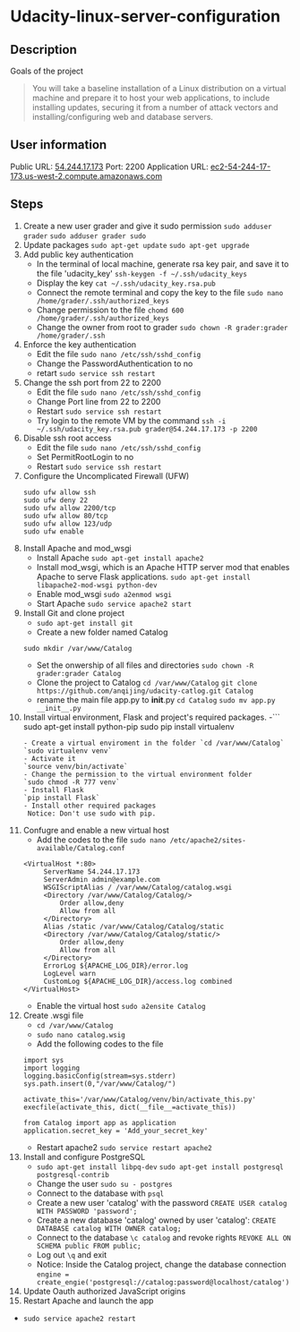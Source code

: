 # Udacity-linux-server-configuration
## Description 
Goals of the project
>You will take a baseline installation of a Linux distribution on a virtual machine and prepare it to host your web applications, to include installing updates, securing it from a number of attack vectors and installing/configuring web and database servers.
## User information
Public URL: [54.244.17.173](54.244.17.173)
Port: 2200
Application URL: [ec2-54-244-17-173.us-west-2.compute.amazonaws.com](ec2-54-244-17-173.us-west-2.compute.amazonaws.com)
## Steps
1. Create a new user grader and give it sudo permission
`sudo adduser grader`
`sudo adduser grader sudo`
2. Update packages
`sudo apt-get update`
`sudo apt-get upgrade`
3. Add public key authentication
   - In the terminal of local machine, generate rsa key pair, and save it to the file 'udacity_key'
   `ssh-keygen -f ~/.ssh/udacity_keys`
   - Display the key 
   `cat ~/.ssh/udacity_key.rsa.pub`
   - Connect the remote terminal and copy the key to the file 
   `sudo nano /home/grader/.ssh/authorized_keys`
   - Change permission to the file
   `chomd 600 /home/grader/.ssh/authorized_keys`
   - Change the owner from root to grader
   `sudo chown -R grader:grader /home/grader/.ssh`
4. Enforce the key authentication 
   - Edit the file `sudo nano /etc/ssh/sshd_config`
   - Change the PasswordAuthentication to no
   - retart `sudo service ssh restart`
5. Change the ssh port from 22 to 2200
   - Edit the file `sudo nano /etc/ssh/sshd_config`
   - Change Port line from 22 to 2200
   - Restart `sudo service ssh restart`
   - Try login to the remote VM by the command
     `ssh -i ~/.ssh/udacity_key.rsa.pub grader@54.244.17.173 -p 2200`
6. Disable ssh root access
   - Edit the file `sudo nano /etc/ssh/sshd_config`
   - Set PermitRootLogin to no
   - Restart `sudo service ssh restart`
7. Configure the Uncomplicated Firewall (UFW)
   ```
   sudo ufw allow ssh
   sudo ufw deny 22
   sudo ufw allow 2200/tcp
   sudo ufw allow 80/tcp
   sudo ufw allow 123/udp
   sudo ufw enable
   ```
8. Install Apache and mod_wsgi
   - Install Apache 
   `sudo apt-get install apache2`
   - Install mod_wsgi, which is an Apache HTTP server mod that enables Apache to serve Flask applications.
   `sudo apt-get install libapache2-mod-wsgi python-dev`
   - Enable mod_wsgi
   `sudo a2enmod wsgi`
   - Start Apache
   `sudo service apache2 start`
9. Install Git and clone project
   - `sudo apt-get install git`
   - Create a new folder named Catalog
    ```
    sudo mkdir /var/www/Catalog
    ```
   - Set the onwership of all files and directories
    `sudo chown -R grader:grader Catalog`
   - Clone the project to Catalog
    `cd /var/www/Catalog`
    `git clone https://github.com/anqijing/udacity-catlog.git Catalog`
   - rename the main file app.py to __init__.py
    `cd Catalog`
    `sudo mv app.py __init__.py`
10. Install virtual environment, Flask and project's required packages.
    -```
     sudo apt-get install python-pip
     sudo pip install virtualenv
     ```
    - Create a virtual enviroment in the folder `cd /var/www/Catalog`
     `sudo virtualenv venv`
    - Activate it
     `source venv/bin/activate`
    - Change the permission to the virtual environment folder
     `sudo chmod -R 777 venv`
    - Install Flask
     `pip install Flask`
    - Install other required packages
      Notice: Don't use sudo with pip.
11. Confugre and enable a new virtual host
    - Add the codes to the file `sudo nano /etc/apache2/sites-available/Catalog.conf`
     ```
     <VirtualHost *:80>
          ServerName 54.244.17.173
          ServerAdmin admin@example.com
          WSGIScriptAlias / /var/www/Catalog/catalog.wsgi
          <Directory /var/www/Catalog/Catalog/>
              Order allow,deny
              Allow from all
          </Directory>
          Alias /static /var/www/Catalog/Catalog/static
          <Directory /var/www/Catalog/Catalog/static/>
              Order allow,deny
              Allow from all
          </Directory>
          ErrorLog ${APACHE_LOG_DIR}/error.log
          LogLevel warn
          CustomLog ${APACHE_LOG_DIR}/access.log combined
  	</VirtualHost>
     ```
     - Enable the virtual host
     `sudo a2ensite Catalog`
12. Create .wsgi file
    - `cd /var/www/Catalog`
    - `sudo nano catalog.wsig`
    - Add the following codes to the file
     ```
     import sys
     import logging
     logging.basicConfig(stream=sys.stderr)
     sys.path.insert(0,"/var/www/Catalog/")
     
     activate_this='/var/www/Catalog/venv/bin/activate_this.py'
     execfile(activate_this, dict(__file__=activate_this))
     
     from Catalog import app as application
     application.secret_key = 'Add_your_secret_key'
     ```
     - Restart apache2
      `sudo service restart apache2`
13. Install and configure PostgreSQL
    - `sudo apt-get install libpq-dev`
      `sudo apt-get install postgresql postgresql-contrib`
    - Change the user 
      `sudo su - postgres`
    - Connect to the database with `psql`
    - Create a new user 'catalog' with the password
      `CREATE USER catalog WITH PASSWORD 'password';`
    - Create a new database 'catalog' owned by user 'catalog':
      `CREATE DATABASE catalog WITH OWNER catalog;`
    - Connect to the database `\c catalog` and revoke rights `REVOKE ALL ON SCHEMA public FROM public;`
    - Log out `\q` and exit
    - Notice: Inside the Catalog project, change the database connection
      `engine = create_engie('postgresql://catalog:password@localhost/catalog')`
14. Update Oauth authorized JavaScript origins
15. Restart Apache and launch the app
   - `sudo service apache2 restart`
     
    

  
